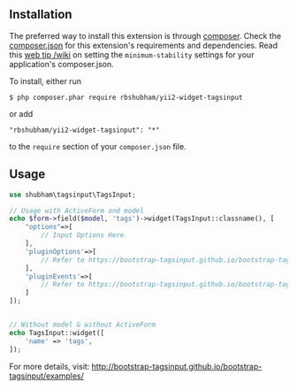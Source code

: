 ## Installation

The preferred way to install this extension is through [composer](http://getcomposer.org/download/). Check the [composer.json](https://github.com/kartik-v/yii2-widget-switchinput/blob/master/composer.json) for this extension's requirements and dependencies. Read this [web tip /wiki](http://webtips.krajee.com/setting-composer-minimum-stability-application/) on setting the `minimum-stability` settings for your application's composer.json.

To install, either run

```
$ php composer.phar require rbshubham/yii2-widget-tagsinput
```

or add

```
"rbshubham/yii2-widget-tagsinput": "*"
```

to the ```require``` section of your `composer.json` file.


## Usage

```php
use shubham\tagsinput\TagsInput;

// Usage with ActiveForm and model
echo $form->field($model, 'tags')->widget(TagsInput::classname(), [
    "options"=>[
        // Input Options Here
    ],
    'pluginOptions'=>[
        // Refer to https://bootstrap-tagsinput.github.io/bootstrap-tagsinput/examples/#options
    ],
    'pluginEvents'=>[
        // Refer to https://bootstrap-tagsinput.github.io/bootstrap-tagsinput/examples/
    ]
]);


// Without model & without ActiveForm
echo TagsInput::widget([
    'name' => 'tags',
]);
```

For more details, visit: http://bootstrap-tagsinput.github.io/bootstrap-tagsinput/examples/